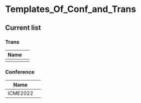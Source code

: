 ﻿# Templates_Of_Conf_and_Trans
## Current list
### Trans
|Name||
|--|--|
|||

### Conference
|Name||
|--|--|
|ICME2022||
